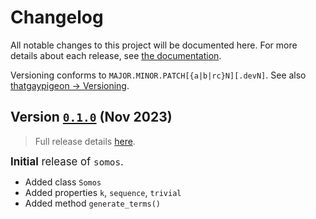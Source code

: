 # Changelog

All notable changes to this project will be documented here. For more details about each release, see [the documentation](https://somos.readthedocs.io/en/stable/releases/index.html).

Versioning conforms to `MAJOR.MINOR.PATCH[{a|b|rc}N][.devN]`. See also [thatgaypigeon → Versioning](https://github.com/thatgaypigeon/standards/wiki/Versioning).

## Version [`0.1.0`](https://github.com/thatgaypigeon/somos-py/releases/tags/0.1.0) (Nov 2023)
> Full release details [here](https://somos.readthedocs.io/en/stable/releases/0.1.0.html).

<big>**Initial** release of `somos`.</big>

- Added class `Somos`
- Added properties `k`, `sequence`, `trivial`
- Added method `generate_terms()`
